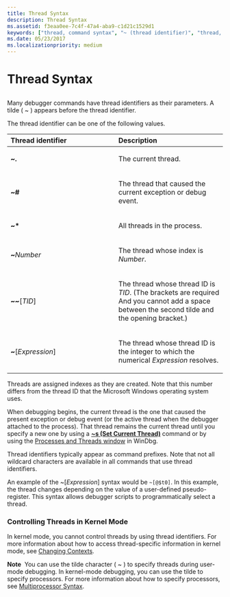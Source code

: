```yaml
---
title: Thread Syntax
description: Thread Syntax
ms.assetid: f3eaa0ee-7c4f-47a4-aba9-c1d21c1529d1
keywords: ["thread, command syntax", "~ (thread identifier)", "thread, thread identifier ( ~ )", "thread, thread ID", "~ (thread identifier)", "syntax rules for commands, ~ (thread identifier)", "syntax rules for commands, ~ (thread identifier)", "syntax rules for commands, threads"]
ms.date: 05/23/2017
ms.localizationpriority: medium
---
```


# Thread Syntax


## <span id="ddk_thread_syntax_dbg"></span><span id="DDK_THREAD_SYNTAX_DBG"></span>


Many debugger commands have thread identifiers as their parameters. A tilde ( ~ ) appears before the thread identifier.

The thread identifier can be one of the following values.

<table>
<colgroup>
<col width="50%" />
<col width="50%" />
</colgroup>
<thead>
<tr class="header">
<th align="left">Thread identifier</th>
<th align="left">Description</th>
</tr>
</thead>
<tbody>
<tr class="odd">
<td align="left"><p><strong>~.</strong></p></td>
<td align="left"><p>The current thread.</p></td>
</tr>
<tr class="even">
<td align="left"><p><strong>~#</strong></p></td>
<td align="left"><p>The thread that caused the current exception or debug event.</p></td>
</tr>
<tr class="odd">
<td align="left"><p><strong>~*</strong></p></td>
<td align="left"><p>All threads in the process.</p></td>
</tr>
<tr class="even">
<td align="left"><p><strong>~</strong><em>Number</em></p></td>
<td align="left"><p>The thread whose index is <em>Number</em>.</p></td>
</tr>
<tr class="odd">
<td align="left"><p><strong>~~</strong>[<em>TID</em>]</p></td>
<td align="left"><p>The thread whose thread ID is <em>TID</em>. (The brackets are required And you cannot add a space between the second tilde and the opening bracket.)</p></td>
</tr>
<tr class="even">
<td align="left"><p><strong>~</strong>[<em>Expression</em>]</p></td>
<td align="left"><p>The thread whose thread ID is the integer to which the numerical <em>Expression</em> resolves.</p></td>
</tr>
</tbody>
</table>

 

Threads are assigned indexes as they are created. Note that this number differs from the thread ID that the Microsoft Windows operating system uses.

When debugging begins, the current thread is the one that caused the present exception or debug event (or the active thread when the debugger attached to the process). That thread remains the current thread until you specify a new one by using a [**~s (Set Current Thread)**](-s--set-current-thread-.md) command or by using the [Processes and Threads window](processes-and-threads-window.md) in WinDbg.

Thread identifiers typically appear as command prefixes. Note that not all wildcard characters are available in all commands that use thread identifiers.

An example of the ~\[*Expression*\] syntax would be `~[@$t0]`. In this example, the thread changes depending on the value of a user-defined pseudo-register. This syntax allows debugger scripts to programmatically select a thread.

### <span id="controlling_threads_in_kernel_mode"></span><span id="CONTROLLING_THREADS_IN_KERNEL_MODE"></span>Controlling Threads in Kernel Mode

In kernel mode, you cannot control threads by using thread identifiers. For more information about how to access thread-specific information in kernel mode, see [Changing Contexts](changing-contexts.md).

**Note**  You can use the tilde character ( ~ ) to specify threads during user-mode debugging. In kernel-mode debugging, you can use the tilde to specify processors. For more information about how to specify processors, see [Multiprocessor Syntax](multiprocessor-syntax.md).

 

 

 





